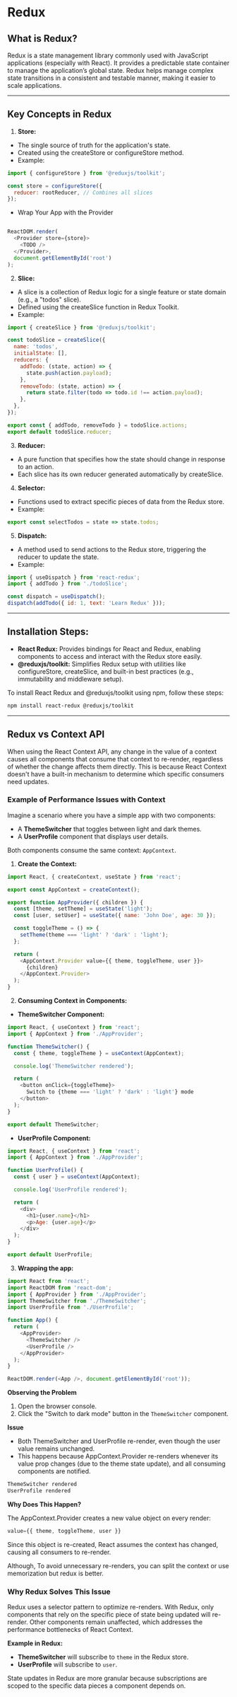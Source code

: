 # Redux


## What is Redux?
Redux is a state management library commonly used with JavaScript applications (especially with React). It provides a predictable state container to manage the application’s global state. Redux helps manage complex state transitions in a consistent and testable manner, making it easier to scale applications.

---

## Key Concepts in Redux

1. **Store:**

- The single source of truth for the application's state.
- Created using the createStore or configureStore method.
- Example:

```javascript
import { configureStore } from '@reduxjs/toolkit';

const store = configureStore({
  reducer: rootReducer, // Combines all slices
});
```
- Wrap Your App with the Provider


```javascript

ReactDOM.render(
  <Provider store={store}>
    <TODO />
  </Provider>,
  document.getElementById('root')
);

```

2. **Slice:**

- A slice is a collection of Redux logic for a single feature or state domain (e.g., a "todos" slice).
- Defined using the createSlice function in Redux Toolkit.
- Example:

```javascript
import { createSlice } from '@reduxjs/toolkit';

const todoSlice = createSlice({
  name: 'todos',
  initialState: [],
  reducers: {
    addTodo: (state, action) => {
      state.push(action.payload);
    },
    removeTodo: (state, action) => {
      return state.filter(todo => todo.id !== action.payload);
    },
  },
});

export const { addTodo, removeTodo } = todoSlice.actions;
export default todoSlice.reducer;
```

3. **Reducer:**

- A pure function that specifies how the state should change in response to an action.
- Each slice has its own reducer generated automatically by createSlice.

4. **Selector:**

- Functions used to extract specific pieces of data from the Redux store.
- Example:

```javascript
export const selectTodos = state => state.todos;
```

5. **Dispatch:**

- A method used to send actions to the Redux store, triggering the reducer to update the state.
- Example:

```javascript
import { useDispatch } from 'react-redux';
import { addTodo } from './todoSlice';

const dispatch = useDispatch();
dispatch(addTodo({ id: 1, text: 'Learn Redux' }));
```

---

## Installation Steps:

- **React Redux:** Provides bindings for React and Redux, enabling components to access and interact with the Redux store easily.
- **@reduxjs/toolkit:** Simplifies Redux setup with utilities like configureStore, createSlice, and built-in best practices (e.g., immutability and middleware setup).

To install React Redux and @reduxjs/toolkit using npm, follow these steps:

```bash
npm install react-redux @reduxjs/toolkit

```

---

## Redux vs Context API

When using the React Context API, any change in the value of a context causes all components that consume that context to re-render, regardless of whether the change affects them directly. This is because React Context doesn't have a built-in mechanism to determine which specific consumers need updates.

### Example of Performance Issues with Context
Imagine a scenario where you have a simple app with two components:
- A **ThemeSwitcher** that toggles between light and dark themes.
- A **UserProfile** component that displays user details.

Both components consume the same context: `AppContext`.

1. **Create the Context:**

```javascript
import React, { createContext, useState } from 'react';

export const AppContext = createContext();

export function AppProvider({ children }) {
  const [theme, setTheme] = useState('light');
  const [user, setUser] = useState({ name: 'John Doe', age: 30 });

  const toggleTheme = () => {
    setTheme(theme === 'light' ? 'dark' : 'light');
  };

  return (
    <AppContext.Provider value={{ theme, toggleTheme, user }}>
      {children}
    </AppContext.Provider>
  );
}
```

2. **Consuming Context in Components:**
- **ThemeSwitcher Component:**

```javascript
import React, { useContext } from 'react';
import { AppContext } from './AppProvider';

function ThemeSwitcher() {
  const { theme, toggleTheme } = useContext(AppContext);

  console.log('ThemeSwitcher rendered');

  return (
    <button onClick={toggleTheme}>
      Switch to {theme === 'light' ? 'dark' : 'light'} mode
    </button>
  );
}

export default ThemeSwitcher;

```

- **UserProfile Component:**

```javascript
import React, { useContext } from 'react';
import { AppContext } from './AppProvider';

function UserProfile() {
  const { user } = useContext(AppContext);

  console.log('UserProfile rendered');

  return (
    <div>
      <h1>{user.name}</h1>
      <p>Age: {user.age}</p>
    </div>
  );
}

export default UserProfile;
```

3. **Wrapping the app:**

```javascript
import React from 'react';
import ReactDOM from 'react-dom';
import { AppProvider } from './AppProvider';
import ThemeSwitcher from './ThemeSwitcher';
import UserProfile from './UserProfile';

function App() {
  return (
    <AppProvider>
      <ThemeSwitcher />
      <UserProfile />
    </AppProvider>
  );
}

ReactDOM.render(<App />, document.getElementById('root'));

```

**Observing the Problem**

 1. Open the browser console.
 2. Click the "Switch to dark mode" button in the `ThemeSwitcher` component.

**Issue**

- Both ThemeSwitcher and UserProfile re-render, even though the user value remains unchanged.
- This happens because AppContext.Provider re-renders whenever its value prop changes (due to the theme state update), and all consuming components are notified.

```bash
ThemeSwitcher rendered
UserProfile rendered
```

**Why Does This Happen?**

The AppContext.Provider creates a new value object on every render:

```javascript
value={{ theme, toggleTheme, user }}
```
Since this object is re-created, React assumes the context has changed, causing all consumers to re-render.

Although, To avoid unnecessary re-renders, you can split the context or use memorization but redux is better.

### Why Redux Solves This Issue

Redux uses a selector pattern to optimize re-renders. With Redux, only components that rely on the specific piece of state being updated will re-render. Other components remain unaffected, which addresses the performance bottlenecks of React Context.

**Example in Redux:**
- **ThemeSwitcher** will subscribe to `theme` in the Redux store.
- **UserProfile** will subscribe to `user`.

State updates in Redux are more granular because subscriptions are scoped to the specific data pieces a component depends on.
